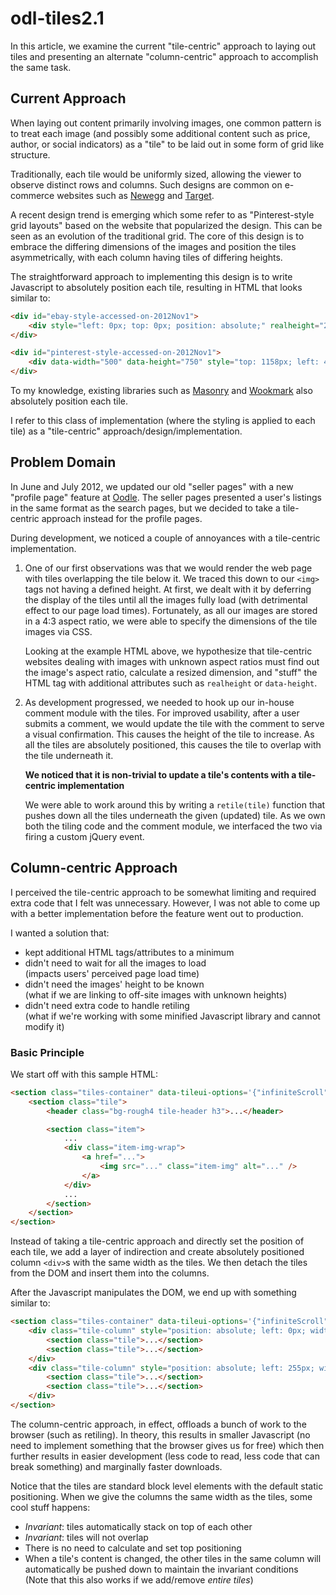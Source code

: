 odl-tiles2.1
============
In this article, we examine the current "tile-centric" approach to laying out tiles and presenting an alternate "column-centric" approach to accomplish the same task.

Current Approach
----------------
When laying out content primarily involving images, one common pattern is to treat each image (and possibly some additional content such as price, author, or social indicators) as a "tile" to be laid out in some form of grid like structure.

Traditionally, each tile would be uniformly sized, allowing the viewer to observe distinct rows and columns.  Such designs are common on e-commerce websites such as [Newegg](http://www.newegg.com/) and [Target](http://www.target.com/).

A recent design trend is emerging which some refer to as "Pinterest-style grid layouts" based on the website that popularized the design.  This can be seen as an evolution of the traditional grid.  The core of this design is to embrace the differing dimensions of the images and position the tiles asymmetrically, with each column having tiles of differing heights.

The straightforward approach to implementing this design is to write Javascript to absolutely position each tile, resulting in HTML that looks similar to:

```html
<div id="ebay-style-accessed-on-2012Nov1">
	<div style="left: 0px; top: 0px; position: absolute;" realheight="275">content</div>
</div>

<div id="pinterest-style-accessed-on-2012Nov1">
	<div data-width="500" data-height="750" style="top: 1158px; left: 474px;" data-col="2">content</div>
</div>
```

To my knowledge, existing libraries such as [Masonry](http://github.com/desandro/masonry/) and [Wookmark](http://github.com/GBKS/Wookmark-jQuery/) also absolutely position each tile.

I refer to this class of implementation (where the styling is applied to each tile) as a "tile-centric" approach/design/implementation.

Problem Domain
--------------
In June and July 2012, we updated our old "seller pages" with a new "profile page" feature at [Oodle](http://www.oodle.com/).  The seller pages presented a user's listings in the same format as the search pages, but we decided to take a tile-centric approach instead for the profile pages.

During development, we noticed a couple of annoyances with a tile-centric implementation.

1.	One of our first observations was that we would render the web page with tiles overlapping the tile below it.  We traced this down to our `<img>` tags not having a defined height.  At first, we dealt with it by deferring the display of the tiles until all the images fully load (with detrimental effect to our page load times).  Fortunately, as all our images are stored in a 4:3 aspect ratio, we were able to specify the dimensions of the tile images via CSS.

	Looking at the example HTML above, we hypothesize that tile-centric websites dealing with images with unknown aspect ratios must find out the image's aspect ratio, calculate a resized dimension, and "stuff" the HTML tag with additional attributes such as `realheight` or `data-height`.

2.	As development progressed, we needed to hook up our in-house comment module with the tiles.  For improved usability, after a user submits a comment, we would update the tile with the comment to serve a visual confirmation.  This causes the height of the tile to increase.  As all the tiles are absolutely positioned, this causes the tile to overlap with the tile underneath it.

	**We noticed that it is non-trivial to update a tile's contents with a tile-centric implementation**

	We were able to work around this by writing a `retile(tile)` function that pushes down all the tiles underneath the given (updated) tile.  As we own both the tiling code and the comment module, we interfaced the two via firing a custom jQuery event.

Column-centric Approach
-----------------------
I perceived the tile-centric approach to be somewhat limiting and required extra code that I felt was unnecessary.  However, I was not able to come up with a better implementation before the feature went out to production.

I wanted a solution that:

* kept additional HTML tags/attributes to a minimum
* didn't need to wait for all the images to load  
(impacts users' perceived page load time)
* didn't need the images' height to be known  
(what if we are linking to off-site images with unknown heights)
* didn't need extra code to handle retiling  
(what if we're working with some minified Javascript library and cannot modify it)

### Basic Principle ###
We start off with this sample HTML:

```html
<section class="tiles-container" data-tileui-options='{"infiniteScroll": true, "maxPages": 10, "minCols": 3, "nextUrl": "/?o=25"}'>
	<section class="tile">
		<header class="bg-rough4 tile-header h3">...</header>

		<section class="item">
			...
			<div class="item-img-wrap">
				<a href="...">
					<img src="..." class="item-img" alt="..." />
				</a>
			</div>
			...
		</section>
	</section>
</section>
```

Instead of taking a tile-centric approach and directly set the position of each tile, we add a layer of indirection and create absolutely positioned column `<div>`s with the same width as the tiles.  We then detach the tiles from the DOM and insert them into the columns.

After the Javascript manipulates the DOM, we end up with something similar to:

```html
<section class="tiles-container" data-tileui-options='{"infiniteScroll": true, "maxPages": 10, "minCols": 3, "nextUrl": "/?o=25"}'>
	<div class="tile-column" style="position: absolute; left: 0px; width: 240px;">
		<section class="tile">...</section>
		<section class="tile">...</section>
	</div>
	<div class="tile-column" style="position: absolute; left: 255px; width: 240px;">
		<section class="tile">...</section>
		<section class="tile">...</section>
	</div>
</section>
```

The column-centric approach, in effect, offloads a bunch of work to the browser (such as retiling).  In theory, this results in smaller Javascript (no need to implement something that the browser gives us for free) which then further results in easier development (less code to read, less code that can break something) and marginally faster downloads.

Notice that the tiles are standard block level elements with the default static positioning.  When we give the columns the same width as the tiles, some cool stuff happens:

* *Invariant*: tiles automatically stack on top of each other
* *Invariant*: tiles will not overlap
* There is no need to calculate and set top positioning
* When a tile's content is changed, the other tiles in the same column will automatically be pushed down to maintain the invariant conditions  
(Note that this also works if we add/remove *entire tiles*)